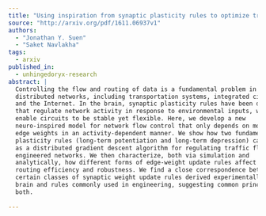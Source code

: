 ```yaml
---
title: "Using inspiration from synaptic plasticity rules to optimize traffic   flow in distributed engineered networks"
source: "http://arxiv.org/pdf/1611.06937v1"
authors:
  - "Jonathan Y. Suen"
  - "Saket Navlakha"
tags:
  - arxiv
published_in:
  - unhingedoryx-research
abstract: |
  Controlling the flow and routing of data is a fundamental problem in many
  distributed networks, including transportation systems, integrated circuits,
  and the Internet. In the brain, synaptic plasticity rules have been discovered
  that regulate network activity in response to environmental inputs, which
  enable circuits to be stable yet flexible. Here, we develop a new
  neuro-inspired model for network flow control that only depends on modifying
  edge weights in an activity-dependent manner. We show how two fundamental
  plasticity rules (long-term potentiation and long-term depression) can be cast
  as a distributed gradient descent algorithm for regulating traffic flow in
  engineered networks. We then characterize, both via simulation and
  analytically, how different forms of edge-weight update rules affect network
  routing efficiency and robustness. We find a close correspondence between
  certain classes of synaptic weight update rules derived experimentally in the
  brain and rules commonly used in engineering, suggesting common principles to
  both.
  
---
```

